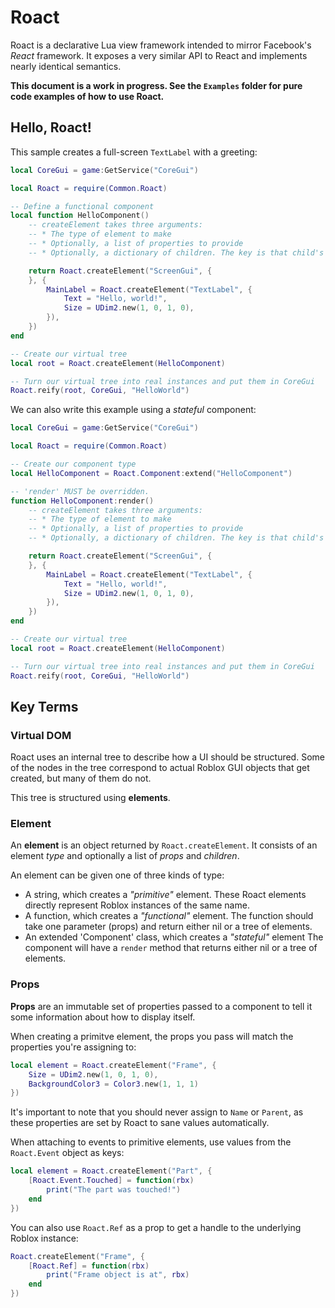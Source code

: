# Roact
Roact is a declarative Lua view framework intended to mirror Facebook's *React* framework. It exposes a very similar API to React and implements nearly identical semantics.

**This document is a work in progress. See the `Examples` folder for pure code examples of how to use Roact.**

## Hello, Roact!
This sample creates a full-screen `TextLabel` with a greeting:

```lua
local CoreGui = game:GetService("CoreGui")

local Roact = require(Common.Roact)

-- Define a functional component
local function HelloComponent()
	-- createElement takes three arguments:
	-- * The type of element to make
	-- * Optionally, a list of properties to provide
	-- * Optionally, a dictionary of children. The key is that child's Name

	return Roact.createElement("ScreenGui", {
	}, {
		MainLabel = Roact.createElement("TextLabel", {
			Text = "Hello, world!",
			Size = UDim2.new(1, 0, 1, 0),
		}),
	})
end

-- Create our virtual tree
local root = Roact.createElement(HelloComponent)

-- Turn our virtual tree into real instances and put them in CoreGui
Roact.reify(root, CoreGui, "HelloWorld")
```

We can also write this example using a *stateful* component:

```lua
local CoreGui = game:GetService("CoreGui")

local Roact = require(Common.Roact)

-- Create our component type
local HelloComponent = Roact.Component:extend("HelloComponent")

-- 'render' MUST be overridden.
function HelloComponent:render()
	-- createElement takes three arguments:
	-- * The type of element to make
	-- * Optionally, a list of properties to provide
	-- * Optionally, a dictionary of children. The key is that child's Name

	return Roact.createElement("ScreenGui", {
	}, {
		MainLabel = Roact.createElement("TextLabel", {
			Text = "Hello, world!",
			Size = UDim2.new(1, 0, 1, 0),
		}),
	})
end

-- Create our virtual tree
local root = Roact.createElement(HelloComponent)

-- Turn our virtual tree into real instances and put them in CoreGui
Roact.reify(root, CoreGui, "HelloWorld")
```

## Key Terms
### Virtual DOM
Roact uses an internal tree to describe how a UI should be structured. Some of the nodes in the tree correspond to actual Roblox GUI objects that get created, but many of them do not.

This tree is structured using **elements**.

### Element
An **element** is an object returned by `Roact.createElement`. It consists of an element *type* and optionally a list of *props* and *children*.

An element can be given one of three kinds of type:
* A string, which creates a *"primitive"* element. These Roact elements directly represent Roblox instances of the same name.
* A function, which creates a *"functional"* element. The function should take one parameter (props) and return either nil or a tree of elements.
* An extended 'Component' class, which creates a *"stateful"* element The component will have a `render` method that returns either nil or a tree of elements.

### Props

**Props** are an immutable set of properties passed to a component to tell it some information about how to display itself.

When creating a primitve element, the props you pass will match the properties you're assigning to:

```lua
local element = Roact.createElement("Frame", {
	Size = UDim2.new(1, 0, 1, 0),
	BackgroundColor3 = Color3.new(1, 1, 1)
})
```

It's important to note that you should never assign to `Name` or `Parent`, as these properties are set by Roact to sane values automatically.

When attaching to events to primitive elements, use values from the `Roact.Event` object as keys:

```lua
local element = Roact.createElement("Part", {
	[Roact.Event.Touched] = function(rbx)
		print("The part was touched!")
	end
})
```

You can also use `Roact.Ref` as a prop to get a handle to the underlying Roblox instance:

```lua
Roact.createElement("Frame", {
	[Roact.Ref] = function(rbx)
		print("Frame object is at", rbx)
	end
})
```
